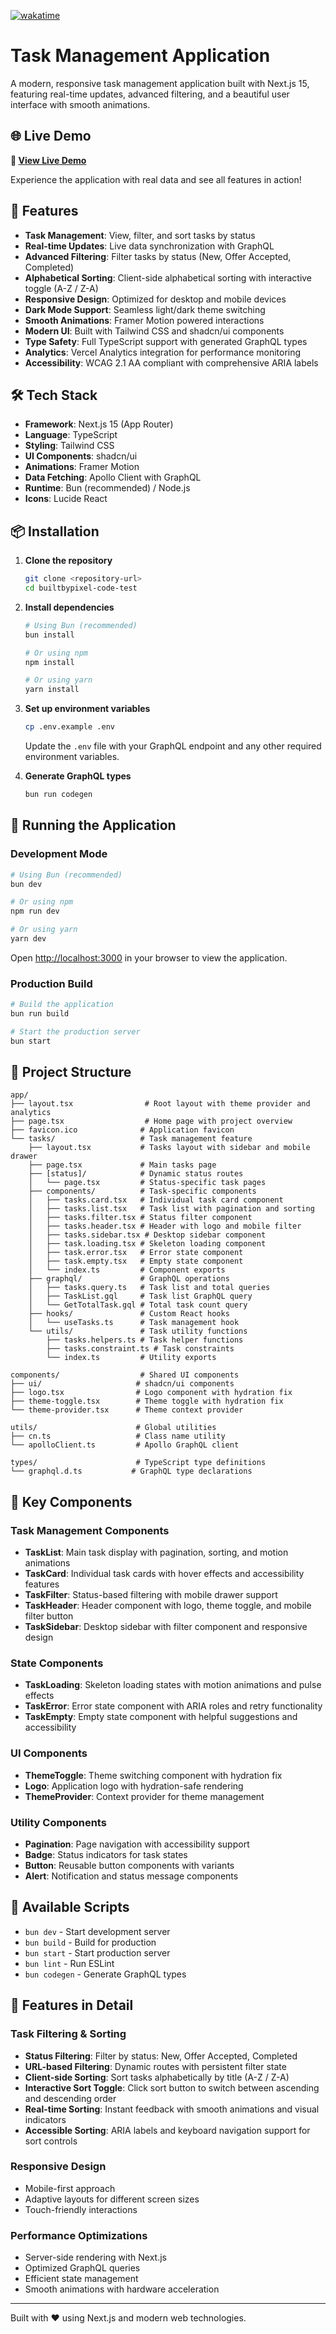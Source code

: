 [![wakatime](https://wakatime.com/badge/user/e5861fa7-60ad-4e2e-8d44-eefbc5ee063e/project/284018c5-b3ab-4511-99a3-eff420cfb859.svg)](https://wakatime.com/badge/user/e5861fa7-60ad-4e2e-8d44-eefbc5ee063e/project/284018c5-b3ab-4511-99a3-eff420cfb859)

# Task Management Application

A modern, responsive task management application built with Next.js 15, featuring real-time updates, advanced filtering, and a beautiful user interface with smooth animations.

## 🌐 Live Demo

**🔗 [View Live Demo](https://builtbypixel-code-test.vercel.app)**

Experience the application with real data and see all features in action!

## 🚀 Features

- **Task Management**: View, filter, and sort tasks by status
- **Real-time Updates**: Live data synchronization with GraphQL
- **Advanced Filtering**: Filter tasks by status (New, Offer Accepted, Completed)
- **Alphabetical Sorting**: Client-side alphabetical sorting with interactive toggle (A-Z / Z-A)
- **Responsive Design**: Optimized for desktop and mobile devices
- **Dark Mode Support**: Seamless light/dark theme switching
- **Smooth Animations**: Framer Motion powered interactions
- **Modern UI**: Built with Tailwind CSS and shadcn/ui components
- **Type Safety**: Full TypeScript support with generated GraphQL types
- **Analytics**: Vercel Analytics integration for performance monitoring
- **Accessibility**: WCAG 2.1 AA compliant with comprehensive ARIA labels


## 🛠️ Tech Stack

- **Framework**: Next.js 15 (App Router)
- **Language**: TypeScript
- **Styling**: Tailwind CSS
- **UI Components**: shadcn/ui
- **Animations**: Framer Motion
- **Data Fetching**: Apollo Client with GraphQL
- **Runtime**: Bun (recommended) / Node.js
- **Icons**: Lucide React

## 📦 Installation

1. **Clone the repository**
   ```bash
   git clone <repository-url>
   cd builtbypixel-code-test
   ```

2. **Install dependencies**
   ```bash
   # Using Bun (recommended)
   bun install

   # Or using npm
   npm install

   # Or using yarn
   yarn install
   ```

3. **Set up environment variables**
   ```bash
   cp .env.example .env
   ```

   Update the `.env` file with your GraphQL endpoint and any other required environment variables.

4. **Generate GraphQL types**
   ```bash
   bun run codegen
   ```

## 🚀 Running the Application

### Development Mode
```bash
# Using Bun (recommended)
bun dev

# Or using npm
npm run dev

# Or using yarn
yarn dev
```

Open [http://localhost:3000](http://localhost:3000) in your browser to view the application.

### Production Build
```bash
# Build the application
bun run build

# Start the production server
bun start
```

## 📁 Project Structure

```
app/
├── layout.tsx                # Root layout with theme provider and analytics
├── page.tsx                  # Home page with project overview
├── favicon.ico              # Application favicon
└── tasks/                   # Task management feature
    ├── layout.tsx           # Tasks layout with sidebar and mobile drawer
    ├── page.tsx             # Main tasks page
    ├── [status]/            # Dynamic status routes
    │   └── page.tsx         # Status-specific task pages
    ├── components/          # Task-specific components
    │   ├── tasks.card.tsx   # Individual task card component
    │   ├── tasks.list.tsx   # Task list with pagination and sorting
    │   ├── tasks.filter.tsx # Status filter component
    │   ├── tasks.header.tsx # Header with logo and mobile filter
    │   ├── tasks.sidebar.tsx # Desktop sidebar component
    │   ├── task.loading.tsx # Skeleton loading component
    │   ├── task.error.tsx   # Error state component
    │   ├── task.empty.tsx   # Empty state component
    │   └── index.ts         # Component exports
    ├── graphql/             # GraphQL operations
    │   ├── tasks.query.ts   # Task list and total queries
    │   ├── TaskList.gql     # Task list GraphQL query
    │   └── GetTotalTask.gql # Total task count query
    ├── hooks/               # Custom React hooks
    │   └── useTasks.ts      # Task management hook
    └── utils/               # Task utility functions
        ├── tasks.helpers.ts # Task helper functions
        ├── tasks.constraint.ts # Task constraints
        └── index.ts         # Utility exports

components/                  # Shared UI components
├── ui/                     # shadcn/ui components
├── logo.tsx                # Logo component with hydration fix
├── theme-toggle.tsx        # Theme toggle with hydration fix
└── theme-provider.tsx      # Theme context provider

utils/                      # Global utilities
├── cn.ts                   # Class name utility
└── apolloClient.ts         # Apollo GraphQL client

types/                      # TypeScript type definitions
└── graphql.d.ts           # GraphQL type declarations
```

## 🎨 Key Components

### Task Management Components
- **TaskList**: Main task display with pagination, sorting, and motion animations
- **TaskCard**: Individual task cards with hover effects and accessibility features
- **TaskFilter**: Status-based filtering with mobile drawer support
- **TaskHeader**: Header component with logo, theme toggle, and mobile filter button
- **TaskSidebar**: Desktop sidebar with filter component and responsive design

### State Components
- **TaskLoading**: Skeleton loading states with motion animations and pulse effects
- **TaskError**: Error state component with ARIA roles and retry functionality
- **TaskEmpty**: Empty state component with helpful suggestions and accessibility

### UI Components
- **ThemeToggle**: Theme switching component with hydration fix
- **Logo**: Application logo with hydration-safe rendering
- **ThemeProvider**: Context provider for theme management

### Utility Components
- **Pagination**: Page navigation with accessibility support
- **Badge**: Status indicators for task states
- **Button**: Reusable button components with variants
- **Alert**: Notification and status message components

## 🔧 Available Scripts

- `bun dev` - Start development server
- `bun build` - Build for production
- `bun start` - Start production server
- `bun lint` - Run ESLint
- `bun codegen` - Generate GraphQL types

## 🌟 Features in Detail

### Task Filtering & Sorting
- **Status Filtering**: Filter by status: New, Offer Accepted, Completed
- **URL-based Filtering**: Dynamic routes with persistent filter state
- **Client-side Sorting**: Sort tasks alphabetically by title (A-Z / Z-A)
- **Interactive Sort Toggle**: Click sort button to switch between ascending and descending order
- **Real-time Sorting**: Instant feedback with smooth animations and visual indicators
- **Accessible Sorting**: ARIA labels and keyboard navigation support for sort controls

### Responsive Design
- Mobile-first approach
- Adaptive layouts for different screen sizes
- Touch-friendly interactions

### Performance Optimizations
- Server-side rendering with Next.js
- Optimized GraphQL queries
- Efficient state management
- Smooth animations with hardware acceleration

---

Built with ❤️ using Next.js and modern web technologies.